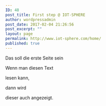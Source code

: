 ```yaml
---
ID: 48
post_title: First step @ IOT-SPHERE
author: wordpressadmin
post_date: 2017-02-04 21:26:56
post_excerpt: ""
layout: page
permalink: http://www.iot-sphere.com/home/
published: true
---
```

<p>Das soll die erste Seite sein</p><p>Wenn man diesen Text</p><p>lesen kann,</p><p>dann wird</p><p>dieser auch angezeigt.</p>